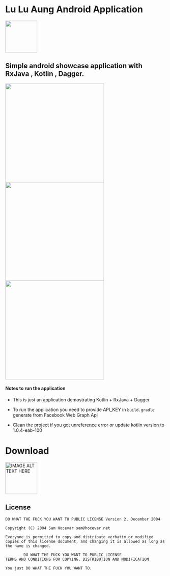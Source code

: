 # Lu Lu Aung Android Application 


<img src="https://github.com/ye-lin-aung/Lu-lu-aung/raw/master/Photos/1472981121_G12_Girl-1_black.png" height=100/>

## Simple android showcase application with RxJava , Kotlin , Dagger.

<img src="https://github.com/ye-lin-aung/Lu-lu-aung/raw/master/Photos/device-2016-09-09-212733_framed.png" height=310/> <img src="https://github.com/ye-lin-aung/Lu-lu-aung/raw/master/Photos/device-2016-09-09-212804_framed.png" height=310/><img src="https://github.com/ye-lin-aung/Lu-lu-aung/raw/master/Photos/device-2016-09-09-212821_framed.png" height=310/> 


####  Notes to run the application

* This is just an application demostrating Kotlin + RxJava + Dagger 

* To run the application you need to provide API_KEY in `build.gradle` 
generate from Facebook Web Graph Api

* Clean the project if you got unreference error  or update kotlin version to 1.0.4-eab-100


# Download
<a href="https://github.com/ye-lin-aung/Lu-lu-aung/raw/master/app/app-release.apk" target="_blank"><img src="http://cognition.ouc.ac.cy/cclab/images/DownloadButton.png" alt="IMAGE ALT TEXT HERE" width="100" height="100"  />
</a>
## License 
```
DO WHAT THE FUCK YOU WANT TO PUBLIC LICENSE Version 2, December 2004

Copyright (C) 2004 Sam Hocevar sam@hocevar.net

Everyone is permitted to copy and distribute verbatim or modified copies of this license document, and changing it is allowed as long as the name is changed.

        DO WHAT THE FUCK YOU WANT TO PUBLIC LICENSE
TERMS AND CONDITIONS FOR COPYING, DISTRIBUTION AND MODIFICATION

You just DO WHAT THE FUCK YOU WANT TO.

```